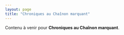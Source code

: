 ```yaml
---
layout: page
title: "Chroniques au Chaînon marquant"
---
```


Contenu à venir pour **Chroniques au Chaînon marquant**.